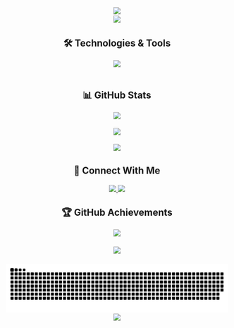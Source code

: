 <div align="center">
 <img src="https://capsule-render.vercel.app/api?type=waving&color=0:000000,100:0c0c0c&height=180&section=header&text=nfo&fontSize=60&fontColor=fff&animation=fadeIn&fontAlignY=35&desc=Full%20Stack%20Developer%20%7C%20CyberSecurity%20Specialist&descSize=20&descAlignY=55"/>
  
 <div align="center">
   <img src="https://readme-typing-svg.herokuapp.com/?color=0c0c0c&size=35&center=true&vCenter=true&width=1000&lines=Welcome+to+my+Profile!;Full+Stack+Developer;CyberSecurity+Specialist;Always+learning+new+things" />
 </div>

 <div align="center">
   <h2>
     🛠️ Technologies & Tools
   </h2>
 </div>
 
 <div style="display: inline_block">
   <img src="https://skillicons.dev/icons?i=ts,js,react,nextjs,nodejs,php,mysql,docker,git,vscode&theme=dark" />
 </div>

 <br>
 
 <div align="center">
   <h2>
     📊 GitHub Stats
   </h2>
 </div>
 
 <div>
   <img height="180em" src="https://github-stats-alpha.vercel.app/api?username=nfodeveloper&cc=0d1117&tc=0c0c0c&ic=0c0c0c&bc=0d1117"/>
 </div>

 <br>

 <div align="center">
   <img src="https://github-readme-streak-stats.herokuapp.com/?user=nfodeveloper&theme=tokyonight&hide_border=true&background=0d1117&stroke=0c0c0c&ring=0c0c0c&fire=0c0c0c&currStreakNum=0c0c0c&sideNums=0c0c0c&currStreakLabel=0c0c0c&sideLabels=0c0c0c&dates=0c0c0c"/>
 </div>

 <br>

 <img width="90%" src="https://github-readme-activity-graph.vercel.app/graph?username=nfodeveloper&theme=react-dark&hide_border=true&bg_color=0d1117&line=0c0c0c&color=0c0c0c&custom_title=Contribution%20Graph&area=true"/>

 <div align="center">
   <h2>
     🔗 Connect With Me
   </h2>
 </div>

 <div align="center" style="margin: 20px 0">
   <a href="https://discord.gg/valhallacodes" target="_blank">
     <img src="https://img.shields.io/badge/Discord-7289DA?style=for-the-badge&logo=discord&logoColor=white&labelColor=0D1117">
   </a>
   <a href="https://instagram.com/jp.reis011" target="_blank">
     <img src="https://img.shields.io/badge/-Instagram-0D1117?style=for-the-badge&logo=instagram&logoColor=white">
   </a>
 </div>

 <div align="center">
   <h2>
     🏆 GitHub Achievements
   </h2>
 </div>

 <div align="center">
   <img src="https://github-profile-trophy.vercel.app/?username=nfodeveloper&theme=darkhub&no-frame=true&no-bg=true&row=1&column=6&margin-w=15"/>
 </div>

 <div align="center" style="margin: 20px 0">
   <img src="https://komarev.com/ghpvc/?username=nfodeveloper&color=0c0c0c&style=for-the-badge&label=Profile+Views"/>
 </div>

 <picture>
   <source
     media="(prefers-color-scheme: dark)"
     srcset="https://raw.githubusercontent.com/platane/platane/output/github-contribution-grid-snake-dark.svg"
   />
   <source
     media="(prefers-color-scheme: light)"
     srcset="https://raw.githubusercontent.com/platane/platane/output/github-contribution-grid-snake.svg"
   />
   <img
     alt="github contribution grid snake animation"
     src="https://raw.githubusercontent.com/platane/platane/output/github-contribution-grid-snake.svg"
   />
 </picture>
 
 <img src="https://capsule-render.vercel.app/api?type=waving&color=0:000000,100:0c0c0c&height=120&section=footer"/>
</div> 
